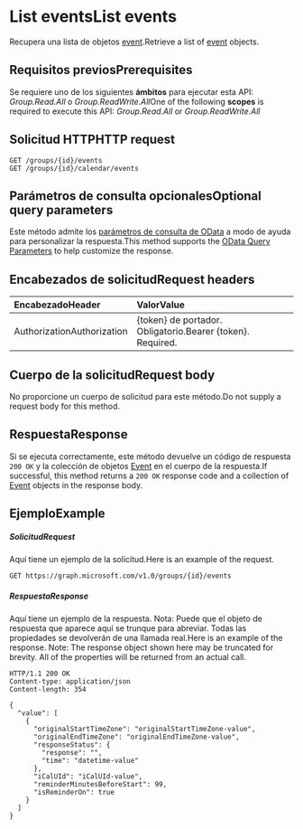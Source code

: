# <a name="list-events"></a><span data-ttu-id="f2eb5-101">List events</span><span class="sxs-lookup"><span data-stu-id="f2eb5-101">List events</span></span>

<span data-ttu-id="f2eb5-102">Recupera una lista de objetos [event](../resources/event.md).</span><span class="sxs-lookup"><span data-stu-id="f2eb5-102">Retrieve a list of [event](../resources/event.md) objects.</span></span>
## <a name="prerequisites"></a><span data-ttu-id="f2eb5-103">Requisitos previos</span><span class="sxs-lookup"><span data-stu-id="f2eb5-103">Prerequisites</span></span>
<span data-ttu-id="f2eb5-104">Se requiere uno de los siguientes **ámbitos** para ejecutar esta API: _Group.Read.All_ o _Group.ReadWrite.All_</span><span class="sxs-lookup"><span data-stu-id="f2eb5-104">One of the following **scopes** is required to execute this API: _Group.Read.All_ or _Group.ReadWrite.All_</span></span>
## <a name="http-request"></a><span data-ttu-id="f2eb5-105">Solicitud HTTP</span><span class="sxs-lookup"><span data-stu-id="f2eb5-105">HTTP request</span></span>
<!-- { "blockType": "ignored" } -->
```http
GET /groups/{id}/events
GET /groups/{id}/calendar/events
```
## <a name="optional-query-parameters"></a><span data-ttu-id="f2eb5-106">Parámetros de consulta opcionales</span><span class="sxs-lookup"><span data-stu-id="f2eb5-106">Optional query parameters</span></span>
<span data-ttu-id="f2eb5-107">Este método admite los [parámetros de consulta de OData](http://developer.microsoft.com/en-us/graph/docs/overview/query_parameters) a modo de ayuda para personalizar la respuesta.</span><span class="sxs-lookup"><span data-stu-id="f2eb5-107">This method supports the [OData Query Parameters](http://developer.microsoft.com/en-us/graph/docs/overview/query_parameters) to help customize the response.</span></span>
## <a name="request-headers"></a><span data-ttu-id="f2eb5-108">Encabezados de solicitud</span><span class="sxs-lookup"><span data-stu-id="f2eb5-108">Request headers</span></span>
| <span data-ttu-id="f2eb5-109">Encabezado</span><span class="sxs-lookup"><span data-stu-id="f2eb5-109">Header</span></span>       | <span data-ttu-id="f2eb5-110">Valor</span><span class="sxs-lookup"><span data-stu-id="f2eb5-110">Value</span></span> |
|:---------------|:--------|
| <span data-ttu-id="f2eb5-111">Authorization</span><span class="sxs-lookup"><span data-stu-id="f2eb5-111">Authorization</span></span>  | <span data-ttu-id="f2eb5-p101">{token} de portador. Obligatorio.</span><span class="sxs-lookup"><span data-stu-id="f2eb5-p101">Bearer {token}. Required.</span></span>  |

## <a name="request-body"></a><span data-ttu-id="f2eb5-114">Cuerpo de la solicitud</span><span class="sxs-lookup"><span data-stu-id="f2eb5-114">Request body</span></span>
<span data-ttu-id="f2eb5-115">No proporcione un cuerpo de solicitud para este método.</span><span class="sxs-lookup"><span data-stu-id="f2eb5-115">Do not supply a request body for this method.</span></span>

## <a name="response"></a><span data-ttu-id="f2eb5-116">Respuesta</span><span class="sxs-lookup"><span data-stu-id="f2eb5-116">Response</span></span>

<span data-ttu-id="f2eb5-117">Si se ejecuta correctamente, este método devuelve un código de respuesta `200 OK` y la colección de objetos [Event](../resources/event.md) en el cuerpo de la respuesta.</span><span class="sxs-lookup"><span data-stu-id="f2eb5-117">If successful, this method returns a `200 OK` response code and a collection of [Event](../resources/event.md) objects in the response body.</span></span>
## <a name="example"></a><span data-ttu-id="f2eb5-118">Ejemplo</span><span class="sxs-lookup"><span data-stu-id="f2eb5-118">Example</span></span>
##### <a name="request"></a><span data-ttu-id="f2eb5-119">Solicitud</span><span class="sxs-lookup"><span data-stu-id="f2eb5-119">Request</span></span>
<span data-ttu-id="f2eb5-120">Aquí tiene un ejemplo de la solicitud.</span><span class="sxs-lookup"><span data-stu-id="f2eb5-120">Here is an example of the request.</span></span>
<!-- {
  "blockType": "request",
  "name": "get_events"
}-->
```http
GET https://graph.microsoft.com/v1.0/groups/{id}/events
```
##### <a name="response"></a><span data-ttu-id="f2eb5-121">Respuesta</span><span class="sxs-lookup"><span data-stu-id="f2eb5-121">Response</span></span>
<span data-ttu-id="f2eb5-p102">Aquí tiene un ejemplo de la respuesta. Nota: Puede que el objeto de respuesta que aparece aquí se trunque para abreviar. Todas las propiedades se devolverán de una llamada real.</span><span class="sxs-lookup"><span data-stu-id="f2eb5-p102">Here is an example of the response. Note: The response object shown here may be truncated for brevity. All of the properties will be returned from an actual call.</span></span>
<!-- {
  "blockType": "response",
  "truncated": true,
  "@odata.type": "microsoft.graph.event",
  "isCollection": true
} -->
```http
HTTP/1.1 200 OK
Content-type: application/json
Content-length: 354

{
  "value": [
    {
      "originalStartTimeZone": "originalStartTimeZone-value",
      "originalEndTimeZone": "originalEndTimeZone-value",
      "responseStatus": {
        "response": "",
        "time": "datetime-value"
      },
      "iCalUId": "iCalUId-value",
      "reminderMinutesBeforeStart": 99,
      "isReminderOn": true
    }
  ]
}
```

<!-- uuid: 8fcb5dbc-d5aa-4681-8e31-b001d5168d79
2015-10-25 14:57:30 UTC -->
<!-- {
  "type": "#page.annotation",
  "description": "List events",
  "keywords": "",
  "section": "documentation",
  "tocPath": ""
}-->
